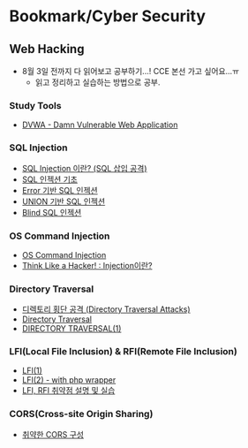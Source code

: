 # Bookmark/Cyber Security

## Web Hacking
- 8월 3일 전까지 다 읽어보고 공부하기...! CCE 본선 가고 싶어요...ㅠ
    - 읽고 정리하고 실습하는 방법으로 공부.

### Study Tools
- [DVWA - Damn Vulnerable Web Application](https://github.com/digininja/DVWA)

### SQL Injection

- [SQL Injection 이란? (SQL 삽입 공격)](https://noirstar.tistory.com/264)
- [SQL 인젝션 기초](https://www.bugbountyclub.com/pentestgym/view/52)
- [Error 기반 SQL 인젝션](https://www.bugbountyclub.com/pentestgym/view/53)
- [UNION 기반 SQL 인젝션](https://www.bugbountyclub.com/pentestgym/view/54)
- [Blind SQL 인젝션](https://www.bugbountyclub.com/pentestgym/view/55)

### OS Command Injection
- [OS Command Injection](https://tkdrms568.tistory.com/137)
- [Think Like a Hacker! : Injection이란?](https://gruuuuu.github.io/security/injection/)

### Directory Traversal
- [디렉토리 횡단 공격 (Directory Traversal Attacks)](http://acunetix.godohosting.com/main/sub03_05.asp)
- [Directory Traversal](https://rhenus9911.tistory.com/entry/Directory-Traversal)
- [DIRECTORY TRAVERSAL(1)](https://opentutorials.org/module/4291/26817)

### LFI(Local File Inclusion) & RFI(Remote File Inclusion)
- [LFI(1)](https://opentutorials.org/module/4291/26818)
- [LFI(2) - with php wrapper](https://opentutorials.org/module/4291/26819)
- [LFI, RFI 취약점 설명 및 실습](https://mokpo.tistory.com/388)

### CORS(Cross-site Origin Sharing)
- [취약한 CORS 구성](https://www.bugbountyclub.com/pentestgym/view/60)